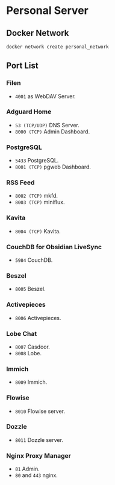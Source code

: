 # Personal Server

## Docker Network

```bash
docker network create personal_network
```

## Port List

### Filen

- `4001` as WebDAV Server.

### Adguard Home

- `53 (TCP/UDP)` DNS Server.
- `8000 (TCP)` Admin Dashboard.

### PostgreSQL

- `5433` PostgreSQL.
- `8001 (TCP)` pgweb Dashboard.

### RSS Feed

- `8002 (TCP)` mkfd.
- `8003 (TCP)` miniflux.

### Kavita

- `8004 (TCP)` Kavita.

### CouchDB for Obsidian LiveSync

- `5984` CouchDB.
  
### Beszel

- `8005` Beszel.

### Activepieces

- `8006` Activepieces.

### Lobe Chat

- `8007` Casdoor.
- `8008` Lobe.

### Immich

- `8009` Immich.

### Flowise

- `8010` Flowise server.

### Dozzle

- `8011` Dozzle server.

### Nginx Proxy Manager

- `81` Admin.
- `80` and `443` nginx.
